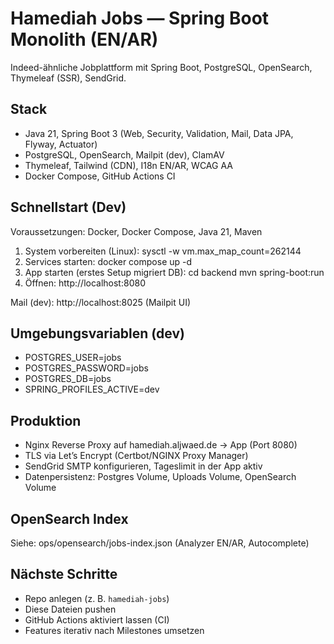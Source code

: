 # Hamediah Jobs — Spring Boot Monolith (EN/AR)

Indeed-ähnliche Jobplattform mit Spring Boot, PostgreSQL, OpenSearch, Thymeleaf (SSR), SendGrid.

## Stack
- Java 21, Spring Boot 3 (Web, Security, Validation, Mail, Data JPA, Flyway, Actuator)
- PostgreSQL, OpenSearch, Mailpit (dev), ClamAV
- Thymeleaf, Tailwind (CDN), I18n EN/AR, WCAG AA
- Docker Compose, GitHub Actions CI

## Schnellstart (Dev)
Voraussetzungen: Docker, Docker Compose, Java 21, Maven

1. System vorbereiten (Linux):
   sysctl -w vm.max_map_count=262144
2. Services starten:
   docker compose up -d
3. App starten (erstes Setup migriert DB):
   cd backend
   mvn spring-boot:run
4. Öffnen: http://localhost:8080

Mail (dev): http://localhost:8025 (Mailpit UI)

## Umgebungsvariablen (dev)
- POSTGRES_USER=jobs
- POSTGRES_PASSWORD=jobs
- POSTGRES_DB=jobs
- SPRING_PROFILES_ACTIVE=dev

## Produktion
- Nginx Reverse Proxy auf hamediah.aljwaed.de → App (Port 8080)
- TLS via Let’s Encrypt (Certbot/NGINX Proxy Manager)
- SendGrid SMTP konfigurieren, Tageslimit in der App aktiv
- Datenpersistenz: Postgres Volume, Uploads Volume, OpenSearch Volume

## OpenSearch Index
Siehe: ops/opensearch/jobs-index.json (Analyzer EN/AR, Autocomplete)

## Nächste Schritte
- Repo anlegen (z. B. `hamediah-jobs`)
- Diese Dateien pushen
- GitHub Actions aktiviert lassen (CI)
- Features iterativ nach Milestones umsetzen